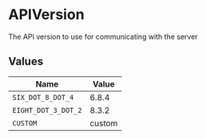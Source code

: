 # APIVersion

The API version to use for communicating with the server


## Values

| Name                | Value               |
| ------------------- | ------------------- |
| `SIX_DOT_8_DOT_4`   | 6.8.4               |
| `EIGHT_DOT_3_DOT_2` | 8.3.2               |
| `CUSTOM`            | custom              |
